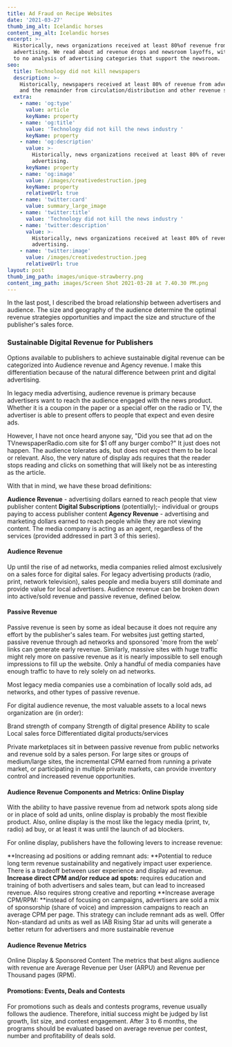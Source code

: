 ```yaml
---
title: Ad Fraud on Recipe Websites
date: '2021-03-27'
thumb_img_alt: Icelandic horses
content_img_alt: Icelandic horses
excerpt: >-
  Historically, news organizations received at least 80%of revenue from
  advertising. We read about ad revenue drops and newsroom layoffs, with little
  to no analysis of advertising categories that support the newsroom.
seo:
  title: Technology did not kill newspapers
  description: >-
    Historically, newspapers received at least 80% of revenue from advertising
    and the remainder from circulation/distribution and other revenue sources
  extra:
    - name: 'og:type'
      value: article
      keyName: property
    - name: 'og:title'
      value: 'Technology did not kill the news industry '
      keyName: property
    - name: 'og:description'
      value: >-
        Historically, news organizations received at least 80% of revenue from
        advertising. 
      keyName: property
    - name: 'og:image'
      value: /images/creativedestruction.jpeg
      keyName: property
      relativeUrl: true
    - name: 'twitter:card'
      value: summary_large_image
    - name: 'twitter:title'
      value: 'Technology did not kill the news industry '
    - name: 'twitter:description'
      value: >-
        Historically, news organizations received at least 80% of revenue from
        advertising. 
    - name: 'twitter:image'
      value: /images/creativedestruction.jpeg
      relativeUrl: true
layout: post
thumb_img_path: images/unique-strawberry.png
content_img_path: images/Screen Shot 2021-03-28 at 7.40.30 PM.png
---
```

In the last post, I described the broad relationship between advertisers and audience.  The size and geography of the audience determine the optimal revenue strategies opportunities and impact the size and structure of the publisher's sales force.

### Sustainable Digital Revenue for Publishers

Options available to publishers to achieve sustainable digital revenue can be categorized into Audience revenue and Agency revenue. I make this differentiation because of the natural difference between print and digital advertising.

In legacy media advertising, audience revenue is primary because advertisers want to reach the audience engaged with the news product. Whether it is a coupon in the paper or a special offer on the radio or TV, the advertiser is able to present offers to people that expect and even desire ads.

However, I have not once heard anyone say, "Did you see that ad on the TVnewspaperRadio.com site for $1 off any burger combo?"  It just does not happen.  The audience tolerates ads, but does not expect them to be local or relevant.  Also, the very nature of display ads requires that the reader stops reading and clicks on something that will likely not be as interesting as the article.

With that in mind, we have these broad definitions:

**Audience Revenue** - advertising dollars earned to reach people that view publisher content
**Digital Subscriptions** (potentially);- individual or groups paying to access publisher content
**Agency Revenue** - advertising and marketing dollars earned to reach people while they are not viewing content. The media company is acting as an agent, regardless of the services (provided addressed in part 3 of this series).

#### Audience Revenue

Up until the rise of ad networks, media companies relied almost exclusively on a sales force for digital sales. For legacy advertising products (radio, print, network television), sales people and media buyers still dominate and provide value for local advertisers.  Audience revenue can be broken down into active/sold revenue and passive revenue, defined below.

#### Passive Revenue

Passive revenue is seen by some as ideal because it does not require any effort by the publisher's sales team.  For websites just getting started, passive revenue through ad networks and sponsored 'more from the web' links can generate early revenue.  Similarly, massive sites with huge traffic might rely more on passive revenue as it is nearly impossible to sell enough impressions to fill up the website.  Only a handful of media companies have enough traffic to have to rely solely on ad networks.

Most legacy media companies use a combination of locally sold ads, ad networks, and other types of passive revenue.

For digital audience revenue, the most valuable assets to a local news organization are (in order):

Brand strength of company
Strength of digital presence
Ability to scale
Local sales force
Differentiated digital products/services

Private marketplaces sit in between passive revenue from public networks and revenue sold by a sales person.  For large sites or groups of medium/large sites, the incremental CPM earned from running a private market, or participating in multiple private markets, can provide inventory control and increased revenue opportunities.

#### Audience Revenue Components and Metrics: Online Display

With the ability to have passive revenue from ad network spots along side or in place of sold ad units, online display is probably the most flexible product. Also, online display is the most like the legacy media (print, tv, radio) ad buy, or at least it was until the launch of ad blockers.

For online display, publishers have the following levers to increase revenue:

\*\*Increasing ad positions or adding remnant ads: \*\*Potential to reduce long term revenue sustainability and negatively impact user experience.  There is a tradeoff between user experience and display ad revenue.
**Increase direct CPM and/or reduce ad spots:** requires education and training of both advertisers and sales team, but can lead to increased revenue.  Also requires strong creative and reporting
\*\*Increase average CPM/RPM: \*\*instead of focusing on campaigns, advertisers are sold a mix of sponsorship (share of voice) and impression campaigns to reach an average CPM per page.  This strategy can include remnant ads as well. Offer Non-standard ad units as well as IAB Rising Star ad units will generate a better return for advertisers and more sustainable revenue

#### Audience Revenue Metrics

Online Display & Sponsored Content
The metrics that best aligns audience with revenue are Average Revenue per User (ARPU) and Revenue per Thousand pages (RPM).

#### Promotions: Events, Deals and Contests

For promotions such as deals and contests programs, revenue usually follows the audience.  Therefore, initial success might be judged by list growth, list size, and contest engagement.  After 3 to 6 months, the programs should be evaluated based on average revenue per contest, number and profitability of deals sold.
